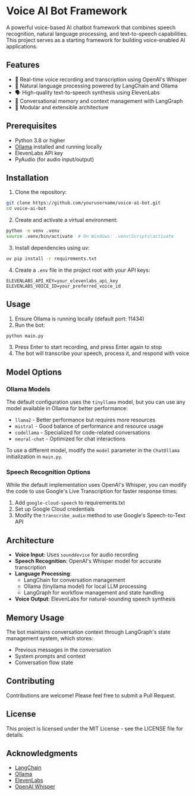 # Voice AI Bot Framework

A powerful voice-based AI chatbot framework that combines speech recognition, natural language processing, and text-to-speech capabilities. This project serves as a starting framework for building voice-enabled AI applications.

## Features

- 🎤 Real-time voice recording and transcription using OpenAI's Whisper
- 🤖 Natural language processing powered by LangChain and Ollama
- 🗣️ High-quality text-to-speech synthesis using ElevenLabs
- 🔄 Conversational memory and context management with LangGraph
- 🎯 Modular and extensible architecture

## Prerequisites

- Python 3.8 or higher
- [Ollama](https://ollama.ai/) installed and running locally
- ElevenLabs API key
- PyAudio (for audio input/output)

## Installation

1. Clone the repository:
```bash
git clone https://github.com/yourusername/voice-ai-bot.git
cd voice-ai-bot
```

2. Create and activate a virtual environment:
```bash
python -m venv .venv
source .venv/bin/activate  # On Windows: .venv\Scripts\activate
```

3. Install dependencies using uv:
```bash
uv pip install -r requirements.txt
```

4. Create a `.env` file in the project root with your API keys:
```
ELEVENLABS_API_KEY=your_elevenlabs_api_key
ELEVENLABS_VOICE_ID=your_preferred_voice_id
```

## Usage

1. Ensure Ollama is running locally (default port: 11434)
2. Run the bot:
```bash
python main.py
```

3. Press Enter to start recording, and press Enter again to stop
4. The bot will transcribe your speech, process it, and respond with voice

## Model Options

### Ollama Models
The default configuration uses the `tinyllama` model, but you can use any model available in Ollama for better performance:
- `llama2` - Better performance but requires more resources
- `mistral` - Good balance of performance and resource usage
- `codellama` - Specialized for code-related conversations
- `neural-chat` - Optimized for chat interactions

To use a different model, modify the `model` parameter in the `ChatOllama` initialization in `main.py`.

### Speech Recognition Options
While the default implementation uses OpenAI's Whisper, you can modify the code to use Google's Live Transcription for faster response times:
1. Add `google-cloud-speech` to requirements.txt
2. Set up Google Cloud credentials
3. Modify the `transcribe_audio` method to use Google's Speech-to-Text API

## Architecture

- **Voice Input**: Uses `sounddevice` for audio recording
- **Speech Recognition**: OpenAI's Whisper model for accurate transcription
- **Language Processing**: 
  - LangChain for conversation management
  - Ollama (tinyllama model) for local LLM processing
  - LangGraph for workflow management and state handling
- **Voice Output**: ElevenLabs for natural-sounding speech synthesis

## Memory Usage

The bot maintains conversation context through LangGraph's state management system, which stores:
- Previous messages in the conversation
- System prompts and context
- Conversation flow state

## Contributing

Contributions are welcome! Please feel free to submit a Pull Request.

## License

This project is licensed under the MIT License - see the LICENSE file for details.

## Acknowledgments

- [LangChain](https://github.com/langchain-ai/langchain)
- [Ollama](https://github.com/ollama/ollama)
- [ElevenLabs](https://elevenlabs.io/)
- [OpenAI Whisper](https://github.com/openai/whisper) 